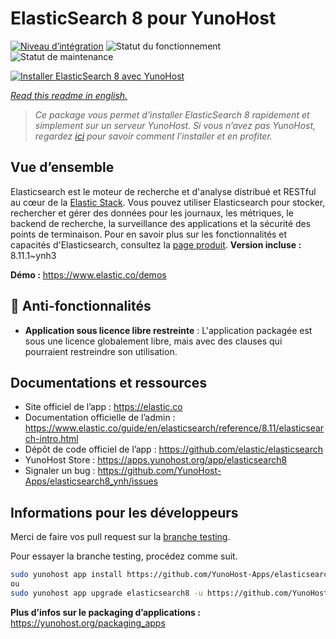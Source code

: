 <!--
N.B.: This README was automatically generated by https://github.com/YunoHost/apps/tree/master/tools/readme_generator
It shall NOT be edited by hand.
-->

# ElasticSearch 8 pour YunoHost

[![Niveau d’intégration](https://dash.yunohost.org/integration/elasticsearch8.svg)](https://dash.yunohost.org/appci/app/elasticsearch8) ![Statut du fonctionnement](https://ci-apps.yunohost.org/ci/badges/elasticsearch8.status.svg) ![Statut de maintenance](https://ci-apps.yunohost.org/ci/badges/elasticsearch8.maintain.svg)

[![Installer ElasticSearch 8 avec YunoHost](https://install-app.yunohost.org/install-with-yunohost.svg)](https://install-app.yunohost.org/?app=elasticsearch8)

*[Read this readme in english.](./README.md)*

> *Ce package vous permet d’installer ElasticSearch 8 rapidement et simplement sur un serveur YunoHost.
Si vous n’avez pas YunoHost, regardez [ici](https://yunohost.org/#/install) pour savoir comment l’installer et en profiter.*

## Vue d’ensemble

Elasticsearch est le moteur de recherche et d'analyse distribué et RESTful au cœur de la [Elastic Stack](https://www.elastic.co/products). Vous pouvez utiliser Elasticsearch pour stocker, rechercher et gérer des données pour les journaux, les métriques, le backend de recherche, la surveillance des applications et la sécurité des points de terminaison.
Pour en savoir plus sur les fonctionnalités et capacités d'Elasticsearch, consultez la [page produit](https://www.elastic.co/products/elasticsearch).
**Version incluse :** 8.11.1~ynh3

**Démo :** <https://www.elastic.co/demos>
## :red_circle: Anti-fonctionnalités

- **Application sous licence libre restreinte** : L'application packagée est sous une licence globalement libre, mais avec des clauses qui pourraient restreindre son utilisation.

## Documentations et ressources

- Site officiel de l’app : <https://elastic.co>
- Documentation officielle de l’admin : <https://www.elastic.co/guide/en/elasticsearch/reference/8.11/elasticsearch-intro.html>
- Dépôt de code officiel de l’app : <https://github.com/elastic/elasticsearch>
- YunoHost Store : <https://apps.yunohost.org/app/elasticsearch8>
- Signaler un bug : <https://github.com/YunoHost-Apps/elasticsearch8_ynh/issues>

## Informations pour les développeurs

Merci de faire vos pull request sur la [branche testing](https://github.com/YunoHost-Apps/elasticsearch8_ynh/tree/testing).

Pour essayer la branche testing, procédez comme suit.

```bash
sudo yunohost app install https://github.com/YunoHost-Apps/elasticsearch8_ynh/tree/testing --debug
ou
sudo yunohost app upgrade elasticsearch8 -u https://github.com/YunoHost-Apps/elasticsearch8_ynh/tree/testing --debug
```

**Plus d’infos sur le packaging d’applications :** <https://yunohost.org/packaging_apps>
